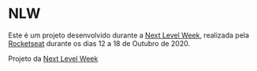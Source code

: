 # NLW

Este é um projeto desenvolvido durante a [Next Level Week](https://nextlevelweek.com), realizada pela [Rocketseat](https://rocketseat.com.br/) durante os dias 12 a 18 de Outubro de 2020.

Projeto da [Next Level Week](https://nextlevelweek.com)
